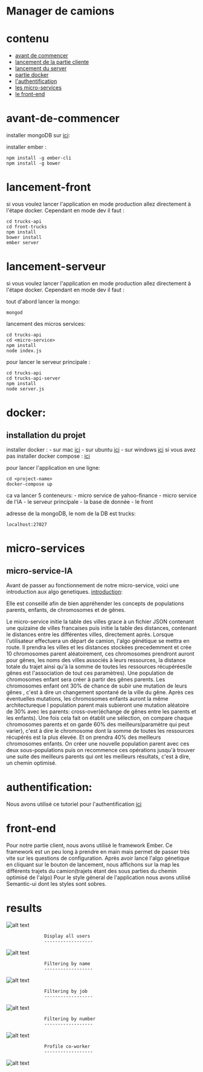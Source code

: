 # Manager de camions


# contenu
* [avant de commencer](#avant-de-commencer)
* [lancement de la partie cliente](#lancement-front)
* [lancement du server](#lancement-serveur)
* [partie docker](#docker)
* [l'authentification](#authentification)
* [les micro-services](#micro-services)
* [le front-end](#front-end)


# avant-de-commencer
installer mongoDB sur [ici](https://docs.mongodb.com/manual/administration/install-community/): 

installer ember : 
```
npm install -g ember-cli
npm install -g bower

```

# lancement-front

si vous voulez lancer l'application en mode production allez directement à l'étape docker.
Cependant en mode dev il faut : 
```
cd trucks-api
cd front-trucks
npm install
bower install 
ember server
```

# lancement-serveur
si vous voulez lancer l'application en mode production allez directement à l'étape docker.
Cependant en mode dev il faut : 

tout d'abord lancer la mongo: 
```
mongod
```
lancement des micros services: 
```
cd trucks-api
cd <micro-service>
npm install
node index.js
```
pour lancer le serveur principale : 
```
cd trucks-api
cd trucks-api-server
npm install
node server.js
```
# docker:

installation du projet 
------------------
installer docker : - sur mac [ici](https://docs.docker.com/docker-for-mac/install/)
                   - sur ubuntu [ici](https://docs.docker.com/engine/installation/linux/docker-ce/ubuntu/)
                   - sur windows [ici](https://docs.docker.com/docker-for-windows/install/)
si vous avez pas installer docker compose : [ici](https://docs.docker.com/compose/install/)

pour lancer l'application en une ligne:
```
cd <project-name>
docker-compose up
```
ca va lancer 5 conteneurs: 
    - micro service de yahoo-finance
    - micro service de l'IA
    - le serveur principale
    - la base de donnée
    - le front
    
adresse de la mongoDB, le nom de la DB est trucks: 
```
localhost:27027
```

# micro-services

## micro-service-IA

Avant de passer au fonctionnement de notre micro-service, voici une introduction aux algo genetiques.
[introduction](https://www.doc.ic.ac.uk/~nd/surprise_96/journal/vol1/hmw/article1.html): 

Elle est conseillé afin de bien appréhender les concepts de populations parents, enfants, de chromosomes et de gênes.


Le micro-service initie la table des villes grace à un fichier JSON contenant une quizaine de villes francaises
puis initie la table des distances, contenant le distances entre les différentes villes,  directement après.
Lorsque l'utilisateur effectuera un départ de camion, l'algo génétique se mettra en route.
Il prendra les villes et les distances stockées precedemment et crée 10 chromosomes parent aléatoirement,
ces chromosomes prendront auront pour gênes,  les noms des villes associés à leurs ressources, la distance totale du trajet ainsi qu'à la somme de toutes les ressources récupérées(le gênes est l'association de tout ces paramètres).
Une population de chromosomes enfant sera créer à partir des gênes parents.
Les chromosomes enfant ont 30% de chance de subir une mutation de leurs gênes , c'est à dire un changement spontané de la ville du gêne.
Après ces éventuelles mutations, les chromosomes enfants auront la même architectureque l population parent mais subieront une mutation aléatoire de 30% avec les parents: cross-over(échange de gênes entre les parents et les enfants).
Une fois cela fait on établit une sélection, on compare chaque chromosomes parents et on garde 60% des meilleurs(paramètre qui peut varier), c'est à dire le chromosome dont la somme de toutes les ressources récupérés est la plus élevée. Et on prendra 40% des meilleurs chromosomes enfants.
On créer une nouvelle population parent avec ces deux sous-populations puis on recommence ces opérations jusqu'à trouver une suite des meilleurs parents qui ont les meilleurs résultats, c'est à dire, un chemin optimisé.

# authentification:

Nous avons utilisé ce tutoriel pour l'authentification 
[ici](https://scotch.io/tutorials/authenticate-a-node-js-api-with-json-web-tokens)

# front-end

Pour notre partie client, nous avons utilisé le framework Ember.
Ce framework est un peu long à prendre en main mais permet de passer très vite sur les questions de configuration.
Après avoir lancé l'algo génetique en cliquant sur le bouton de lancement, nous affichons sur la map les différents trajets du camion(trajets étant des sous parties du chemin optimisé de l'algo)
Pour le style géneral de l'application nous avons utilisé Semantic-ui dont les styles sont sobres.

# results
![alt text](src/assets/register.png "Registering")


                  Display all users
                  ------------------
                  
![alt text](src/assets/all_User.png "Display all users")


                  Filtering by name
                  ------------------
                  
![alt text](src/assets/searchFullText.png "filtering by name")


                  Filtering by job
                  ------------------
                  
![alt text](src/assets/searchByJob.png "filtering by job")


                  Filtering by number 
                  ------------------
                  
![alt text](src/assets/searchByNumber.png "filtering by number")


                  Profile co-worker
                  ------------------
                  
![alt text](src/assets/profileData.png "Profile co-worker")